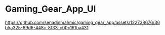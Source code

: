 # Gaming_Gear_App_UI


https://github.com/senadinmahmic/gaming_gear_app/assets/122738676/36b5a325-69d6-448c-8f33-c00c161ba431

